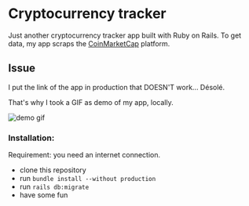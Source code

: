 # Cryptocurrency tracker

Just another cryptocurrency tracker app built with Ruby on Rails.
To get data, my app scraps the [CoinMarketCap](https://coinmarketcap.com/all/views/all/) platform.

## Issue
 I put the link of the app in production that DOESN'T work... Désolé.

That's why I took a GIF as demo of my app, locally.

![demo gif](http://g.recordit.co/xCLDMvZnDi.gif)

### Installation:

Requirement: you need an internet connection.

- clone this repository
- run `bundle install --without production`
- run `rails db:migrate`
- have some fun
